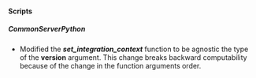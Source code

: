 
#### Scripts
##### CommonServerPython
- Modified the ***set_integration_context*** function to be agnostic the type of the **version** argument. This change breaks backward computability because of the change in the function arguments order.
